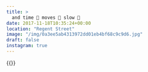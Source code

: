 ```yaml
---
title: >
  and time 🥁 moves 🥁 slow 🥁
date: 2017-11-18T10:35:24+00:00
location: "Regent Street"
image: "/img/0a3ee5ab4313972dd01eb4bf68c9c9d6.jpg"
draft: false
instagram: true
---
```


{{<photo src="/img/0a3ee5ab4313972dd01eb4bf68c9c9d6.jpg">}}

